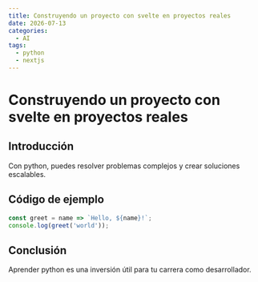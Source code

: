 ```yaml
---
title: Construyendo un proyecto con svelte en proyectos reales
date: 2026-07-13
categories:
  - AI
tags:
  - python
  - nextjs
---
```


# Construyendo un proyecto con svelte en proyectos reales

## Introducción

Con python, puedes resolver problemas complejos y crear soluciones escalables.

## Código de ejemplo

```javascript
const greet = name => `Hello, ${name}!`;
console.log(greet('world'));
```

## Conclusión

Aprender python es una inversión útil para tu carrera como desarrollador.